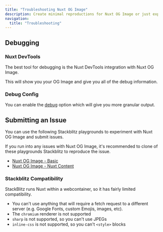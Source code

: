 ```yaml
---
title: "Troubleshooting Nuxt OG Image"
description: Create minimal reproductions for Nuxt OG Image or just experiment with the module.
navigation:
  title: "Troubleshooting"
---
```


## Debugging

### Nuxt DevTools

The best tool for debugging is the Nuxt DevTools integration with Nuxt OG Image.

This will show you your OG Image and give you all of the debug information.

### Debug Config

You can enable the [debug](/docs/og-image/api/config#debug) option which will give you more granular output.

## Submitting an Issue

You can use the following Stackblitz playgrounds to experiment with Nuxt OG Image and submit issues.

If you run into any issues with Nuxt OG Image, it's recommended to clone of these playgrounds Stackblitz
to reproduce the issue.

- [Nuxt OG Image - Basic](https://stackblitz.com/edit/nuxt-starter-pxs3wk?file=pages/index.vue)
- [Nuxt OG Image - Nuxt Content](https://stackblitz.com/edit/github-hgunsf?file=package.json)

### Stackblitz Compatibility

StackBlitz runs Nuxt within a webcontainer, so it has fairly limited compatibility.

- You can't use anything that will require a fetch request to a different server (e.g. Google Fonts, custom Emojis, images, etc).
- The `chromium` renderer is not supported
- `sharp` is not supported, so you can't use JPEGs
- `inline-css` is not supported, so you can't `<style>` blocks
